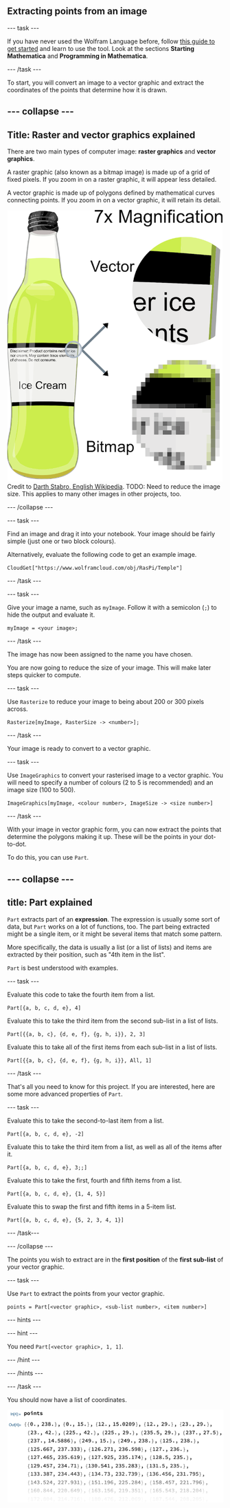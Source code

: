 ## Extracting points from an image

--- task ---

If you have never used the Wolfram Language before, follow [this guide to get started](https://projects.raspberrypi.org/en/projects/getting-started-with-mathematica) and learn to use the tool. Look at the sections **Starting Mathematica** and **Programming in Mathematica**.

--- /task ---

To start, you will convert an image to a vector graphic and extract the coordinates of the points that determine how it is drawn.

--- collapse ---
---
Title: Raster and vector graphics explained
---

There are two main types of computer image: **raster graphics** and **vector graphics**.

A raster graphic (also known as a bitmap image) is made up of a grid of fixed pixels. If you zoom in on a raster graphic, it will appear less detailed.

A vector graphic is made up of polygons defined by mathematical curves connecting points. If you zoom in on a vector graphic, it will retain its detail.

![Raster graphic VS vector graphic](images/RasterVSVector.png)
Credit to [Darth Stabro, English Wikipedia](https://commons.wikimedia.org/w/index.php?curid=15789788).
TODO: Need to reduce the image size. This applies to many other images in other projects, too.

--- /collapse ---

--- task ---

Find an image and drag it into your notebook.
Your image should be fairly simple (just one or two block colours).

Alternatively, evaluate the following code to get an example image.

```
CloudGet["https://www.wolframcloud.com/obj/RasPi/Temple"]
```

--- /task ---

--- task ---

Give your image a name, such as `myImage`. Follow it with a semicolon (`;`) to hide the output and evaluate it.

```
myImage = <your image>;
```

--- /task ---

The image has now been assigned to the name you have chosen.

You are now going to reduce the size of your image. This will make later steps quicker to compute.

--- task ---

Use `Rasterize` to reduce your image to being about 200 or 300 pixels across.

```
Rasterize[myImage, RasterSize -> <number>];
```

--- /task ---

Your image is ready to convert to a vector graphic.

--- task --- 

Use `ImageGraphics` to convert your rasterised image to a vector graphic.
You will need to specify a number of colours (2 to 5 is recommended) and an image size (100 to 500).

```
ImageGraphics[myImage, <colour number>, ImageSize -> <size number>]
```

--- /task ---

With your image in vector graphic form, you can now extract the points that determine the polygons making it up. These will be the points in your dot-to-dot.

To do this, you can use `Part`.

--- collapse ---
---
title: Part explained
---

`Part` extracts part of an **expression**. The expression is usually some sort of data, but `Part` works on a lot of functions, too.
The part being extracted might be a single item, or it might be several items that match some pattern.

More specifically, the data is usually a list (or a list of lists) and items are extracted by their position, such as "4th item in the list".

`Part` is best understood with examples.

--- task ---

Evaluate this code to take the fourth item from a list.

```
Part[{a, b, c, d, e}, 4]
```

Evaluate this to take the third item from the second sub-list in a list of lists.

```
Part[{{a, b, c}, {d, e, f}, {g, h, i}}, 2, 3]
```

Evaluate this to take all of the first items from each sub-list in a list of lists.

```
Part[{{a, b, c}, {d, e, f}, {g, h, i}}, All, 1]
```

--- /task ---

That's all you need to know for this project.
If you are interested, here are some more advanced properties of `Part`.

--- task ---

Evaluate this to take the second-to-last item from a list.

```
Part[{a, b, c, d, e}, -2]
```

Evaluate this to take the third item from a list, as well as all of the items after it.

```
Part[{a, b, c, d, e}, 3;;]
```

Evaluate this to take the first, fourth and fifth items from a list.

```
Part[{a, b, c, d, e}, {1, 4, 5}]

```

Evaluate this to swap the first and fifth items in a 5-item list.

```
Part[{a, b, c, d, e}, {5, 2, 3, 4, 1}]
```

--- /task---

--- /collapse ---

The points you wish to extract are in the **first position** of the **first sub-list** of your vector graphic.

--- task ---

Use `Part` to extract the points from your vector graphic.

```
points = Part[<vector graphic>, <sub-list number>, <item number>]
```

--- hints ---

--- hint ---

You need `Part[<vector graphic>, 1, 1]`.

--- /hint ---

--- /hints ---

--- /task ---

You should now have a list of coordinates.

![List of points](images/Coordinates.png)